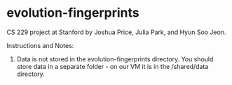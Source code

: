 # evolution-fingerprints
CS 229 project at Stanford by Joshua Price, Julia Park, and Hyun Soo Jeon.

Instructions and Notes:
1. Data is not stored in the evolution-fingerprints directory. You should store data in a separate folder - on our VM it is in the /shared/data directory.
